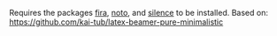 Requires the packages [fira](https://ctan.org/pkg/fira), [noto](https://ctan.org/pkg/noto), and
[silence](https://ctan.org/pkg/silence)
to be installed. Based on: https://github.com/kai-tub/latex-beamer-pure-minimalistic
